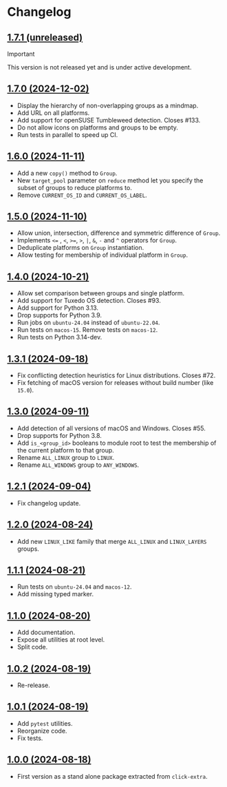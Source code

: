 # Changelog

## [1.7.1 (unreleased)](https://github.com/kdeldycke/extra-platforms/compare/v1.7.0...main)

> [!IMPORTANT]
> This version is not released yet and is under active development.

## [1.7.0 (2024-12-02)](https://github.com/kdeldycke/extra-platforms/compare/v1.6.0...v1.7.0)

- Display the hierarchy of non-overlapping groups as a mindmap.
- Add URL on all platforms.
- Add support for openSUSE Tumbleweed detection. Closes #133.
- Do not allow icons on platforms and groups to be empty.
- Run tests in parallel to speed up CI.

## [1.6.0 (2024-11-11)](https://github.com/kdeldycke/extra-platforms/compare/v1.5.0...v1.6.0)

- Add a new `copy()` method to `Group`.
- New `target_pool` parameter on `reduce` method let you specify the subset of groups to reduce platforms to.
- Remove `CURRENT_OS_ID` and `CURRENT_OS_LABEL`.

## [1.5.0 (2024-11-10)](https://github.com/kdeldycke/extra-platforms/compare/v1.4.0...v1.5.0)

- Allow union, intersection, difference and symmetric difference of `Group`.
- Implements `<=` , `<`, `>=`, `>`, `|`, `&`, `-` and `^` operators for `Group`.
- Deduplicate platforms on `Group` instantiation.
- Allow testing for membership of individual platform in `Group`.

## [1.4.0 (2024-10-21)](https://github.com/kdeldycke/extra-platforms/compare/v1.3.1...v1.4.0)

- Allow set comparison between groups and single platform.
- Add support for Tuxedo OS detection. Closes #93.
- Add support for Python 3.13.
- Drop supports for Python 3.9.
- Run jobs on `ubuntu-24.04` instead of `ubuntu-22.04`.
- Run tests on `macos-15`. Remove tests on `macos-12`.
- Run tests on Python 3.14-dev.

## [1.3.1 (2024-09-18)](https://github.com/kdeldycke/extra-platforms/compare/v1.3.0...v1.3.1)

- Fix conflicting detection heuristics for Linux distributions. Closes #72.
- Fix fetching of macOS version for releases without build number (like `15.0`).

## [1.3.0 (2024-09-11)](https://github.com/kdeldycke/extra-platforms/compare/v1.2.1...v1.3.0)

- Add detection of all versions of macOS and Windows. Closes #55.
- Drop supports for Python 3.8.
- Add `is_<group_id>` booleans to module root to test the membership of the current platform to that group.
- Rename `ALL_LINUX` group to `LINUX`.
- Rename `ALL_WINDOWS` group to `ANY_WINDOWS`.

## [1.2.1 (2024-09-04)](https://github.com/kdeldycke/extra-platforms/compare/v1.2.0...v1.2.1)

- Fix changelog update.

## [1.2.0 (2024-08-24)](https://github.com/kdeldycke/extra-platforms/compare/v1.1.1...v1.2.0)

- Add new `LINUX_LIKE` family that merge `ALL_LINUX` and `LINUX_LAYERS` groups.

## [1.1.1 (2024-08-21)](https://github.com/kdeldycke/extra-platforms/compare/v1.1.0...v1.1.1)

- Run tests on `ubuntu-24.04` and `macos-12`.
- Add missing typed marker.

## [1.1.0 (2024-08-20)](https://github.com/kdeldycke/extra-platforms/compare/v1.0.2...v1.1.0)

- Add documentation.
- Expose all utilities at root level.
- Split code.

## [1.0.2 (2024-08-19)](https://github.com/kdeldycke/extra-platforms/compare/v1.0.1...v1.0.2)

- Re-release.

## [1.0.1 (2024-08-19)](https://github.com/kdeldycke/extra-platforms/compare/v1.0.0...v1.0.1)

- Add `pytest` utilities.
- Reorganize code.
- Fix tests.

## [1.0.0 (2024-08-18)](https://github.com/kdeldycke/extra-platforms/compare/90ddb60...v1.0.0)

- First version as a stand alone package extracted from `click-extra`.
